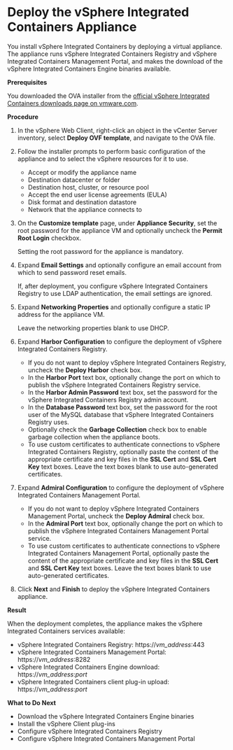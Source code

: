# Deploy the vSphere Integrated Containers Appliance #

You install vSphere Integrated Containers by deploying a virtual appliance. The appliance runs vSphere Integrated Containers Registry and vSphere Integrated Containers Management Portal, and makes the download of the vSphere Integrated Containers Engine binaries available. 

**Prerequisites**

You downloaded the OVA installer from the [official vSphere Integrated Containers downloads page on vmware.com](http://www.vmware.com/go/download-vic).

**Procedure**

1. In the vSphere Web Client, right-click an object in the vCenter Server inventory, select **Deploy OVF template**, and navigate to the OVA file.
2. Follow the installer prompts to perform basic configuration of the appliance and to select the vSphere resources for it to use. 

    - Accept or modify the appliance name
    - Destination datacenter or folder
    - Destination host, cluster, or resource pool
    - Accept the end user license agreements (EULA)
    - Disk format and destination datastore
    - Network that the appliance connects to

3. On the **Customize template** page, under **Appliance Security**, set the root password for the appliance VM and optionally uncheck the **Permit Root Login** checkbox. 

    Setting the root password for the appliance is mandatory.

4. Expand **Email Settings** and optionally configure an email account from which to send password reset emails.  

    If, after deployment, you configure vSphere Integrated Containers Registry to use LDAP authentication, the email settings are ignored.

5. Expand **Networking Properties** and optionally configure a static IP address for the appliance VM. 

    Leave the networking properties blank to use DHCP.

6. Expand **Harbor Configuration** to configure the deployment of vSphere Integrated Containers Registry. 

    - If you do not want to deploy vSphere Integrated Containers Registry, uncheck the **Deploy Harbor** check box.
    - In the **Harbor Port** text box, optionally change the port on which to publish the vSphere Integrated Containers Registry service.
    - In the **Harbor Admin Password** text box, set the password for the vSphere Integrated Containers Registry admin account.
    - In the **Database Password** text box, set the password for the root user of the MySQL database that vSphere Integrated Containers Registry uses.
    - Optionally check the **Garbage Collection** check box to enable garbage collection when the appliance boots.
    - To use custom certificates to authenticate connections to vSphere Integrated Containers Registry, optionally paste the content of the appropriate certificate and key files in the **SSL Cert** and **SSL Cert Key** text boxes. Leave the text boxes blank to use auto-generated certificates. 

7. Expand **Admiral Configuration** to configure the deployment of vSphere Integrated Containers Management Portal. 

    - If you do not want to deploy vSphere Integrated Containers Management Portal, uncheck the **Deploy Admiral** check box.
    - In the **Admiral Port** text box, optionally change the port on which to publish the vSphere Integrated Containers Management Portal service.
    - To use custom certificates to authenticate connections to vSphere Integrated Containers Management Portal, optionally paste the content of the appropriate certificate and key files in the **SSL Cert** and **SSL Cert Key** text boxes. Leave the text boxes blank to use auto-generated certificates.

8. Click **Next** and **Finish** to deploy the vSphere Integrated Containers appliance.

**Result**

When the deployment completes, the appliance makes the vSphere Integrated Containers services available:   
- vSphere Integrated Containers Registry: https://<i>vm_address</i>:443
- vSphere Integrated Containers Management Portal: https://<i>vm_address</i>:8282
- vSphere Integrated Containers Engine download: https://<i>vm_address</i>:<i>port</i>
- vSphere Integrated Containers client plug-in upload: https://<i>vm_address</i>:<i>port</i>

**What to Do Next** 

- Download the vSphere Integrated Containers Engine binaries
- Install the vSphere Client plug-ins
- Configure vSphere Integrated Containers Registry
- Configure vSphere Integrated Containers Management Portal

